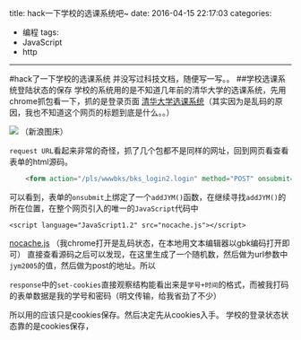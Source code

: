 title: hack一下学校的选课系统吧~
date: 2016-04-15 22:17:03
categories:
- 编程
tags:
- JavaScript
- http
---


#hack了一下学校的选课系统
并没写过科技文档，随便写一写。。
##学校选课系统登陆状态的保存
学校的系统用的是不知道几年前的清华大学的选课系统，先用chrome抓包看一下，抓的是登录页面
[清华大学选课系统](http://jwxt.sdu.edu.cn:7890/zhxt_bks/xk_login.html)（其实因为是乱码的原因，我也不知道这个网页的标题到底是什么。。）

![](http://ww4.sinaimg.cn/large/bd69bf14jw1f2xslwk2efj20i00j3go7.jpg)
（新浪图床）

`request URL`看起来非常的奇怪，抓了几个包都不是同样的网址，回到网页看查看表单的html源码。

```html
    <form action="/pls/wwwbks/bks_login2.login" method="POST" onsubmit="addJYM(this,2)">
```
可以看到，表单的`onsubmit`上绑定了一个`addJYM()`函数，在继续寻找`addJYM()`的所在位置，在整个网页引入的唯一的`JavaScript`代码中
```
<script language="JavaScript1.2" src="nocache.js"></script>
```

[nocache.js](http://jwxt.sdu.edu.cn:7890/zhxt_bks/nocache.js)
（我chrome打开是乱码状态，在本地用文本编辑器以gbk编码打开即可）
直接查看源码之后可以发现，在这里生成了一个随机数，然后做为url参数中`jym2005`的值，然后做为post的地址。所以


`response`中的`set-cookies`直接观察结构能看出来是`学号+时间`的格式，而被我打码的表单数据是我的学号和密码（明文传输，给我省劲了不少）


所以用的应该只是cookies保存。然后决定先从cookies入手。
学校的登录状态状态靠的是cookies保存，


